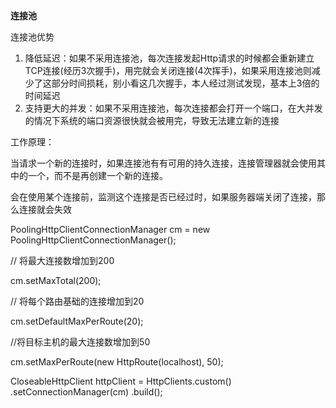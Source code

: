 **连接池**

连接池优势

1. 降低延迟：如果不采用连接池，每次连接发起Http请求的时候都会重新建立TCP连接\(经历3次握手\)，用完就会关闭连接\(4次挥手\)，如果采用连接池则减少了这部分时间损耗，别小看这几次握手，本人经过测试发现，基本上3倍的时间延迟
2. 支持更大的并发：如果不采用连接池，每次连接都会打开一个端口，在大并发的情况下系统的端口资源很快就会被用完，导致无法建立新的连接

工作原理：

当请求一个新的连接时，如果连接池有有可用的持久连接，连接管理器就会使用其中的一个，而不是再创建一个新的连接。

会在使用某个连接前，监测这个连接是否已经过时，如果服务器端关闭了连接，那么连接就会失效





PoolingHttpClientConnectionManager cm = new PoolingHttpClientConnectionManager\(\);

// 将最大连接数增加到200

cm.setMaxTotal\(200\);

// 将每个路由基础的连接增加到20

cm.setDefaultMaxPerRoute\(20\);

//将目标主机的最大连接数增加到50

cm.setMaxPerRoute\(new HttpRoute\(localhost\), 50\);

CloseableHttpClient httpClient = HttpClients.custom\(\) .setConnectionManager\(cm\) .build\(\);

